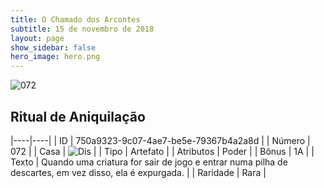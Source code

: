 ```yaml
---
title: O Chamado dos Arcontes
subtitle: 15 de novembro de 2018
layout: page
show_sidebar: false
hero_image: hero.png
---
```


![072](https://cdn.keyforgegame.com/media/card_front/pt/341_072_H2HJ8R9HF5C_pt.png)

## Ritual de Aniquilação

|----|----|
| ID | 750a9323-9c07-4ae7-be5e-79367b4a2a8d |
| Número | 072 |
| Casa | ![Dis](https://archonarcana.com/images/thumb/e/e8/Dis.png/22px-Dis.png "Dis") |
| Tipo | Artefato |
| Atributos | Poder |
| Bônus | 1A |
| Texto | Quando uma criatura for sair de jogo e entrar numa pilha de descartes, em vez disso, ela é expurgada. |
| Raridade | Rara |
